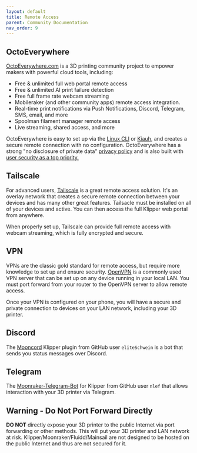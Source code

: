 ```yaml
---
layout: default
title: Remote Access
parent: Community Documentation
nav_order: 9
---
```


## OctoEverywhere

[OctoEverywhere.com](https://octoeverywhere.com/?s=v) is a 3D printing community project to empower makers with powerful cloud tools, including:

- Free & unlimited full web portal remote access
- Free & unlimited AI print failure detection
- Free full frame rate webcam streaming
- Mobileraker (and other community apps) remote access integration.
- Real-time print notifications via Push Notifications, Discord, Telegram, SMS, email, and more
- Spoolman filament manager remote access
- Live streaming, shared access, and more

OctoEverywhere is easy to set up via the [Linux CLI](https://octoeverywhere.com/getstarted?target=cli) or [Kiauh,](https://github.com/dw-0/kiauh)  and creates a secure remote connection with no configuration. OctoEverywhere has a strong "no disclosure of private data" [privacy policy](https://octoeverywhere.com/privacy) and is also built with [user security as a top priority.](https://blog.octoeverywhere.com/lets-talk-security/)

## Tailscale

For advanced users, [Tailscale](https://tailscale.com/) is a great remote access solution.  It's an overlay network that creates a secure remote connection between your devices and has many other great features. Tailsacle must be installed on all of your devices and active. You can then access the full Klipper web portal from anywhere.

When properly set up, Tailscale can provide full remote access with webcam streaming, which is fully encrypted and secure.

## VPN

VPNs are the classic gold standard for remote access, but require more knowledge to set up and ensure security. [OpenVPN](https://openvpn.net/) is a commonly used VPN server that can be set up on any device running in your local LAN. You must port forward from your router to the OpenVPN server to allow remote access.

Once your VPN is configured on your phone, you will have a secure and private connection to devices on your LAN network, including your 3D printer.

## Discord

The [Mooncord](https://github.com/eliteSchwein/mooncord) Klipper plugin from GitHub user `eliteSchwein` is a bot that sends you status messages over Discord.

## Telegram

The [Moonraker-Telegram-Bot](https://github.com/nlef/moonraker-telegram-bot) for Klipper from GitHub user `nlef` that allows interaction with your 3D printer via Telegram.

## Warning - Do Not Port Forward Directly

**DO NOT** directly expose your 3D printer to the public Internet via port forwarding or other methods. This will put your 3D printer and LAN network at risk. Klipper/Moonraker/Fluidd/Mainsail are not designed to be hosted on the public Internet and thus are not secured for it.